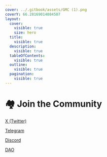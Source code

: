 ```yaml
---
cover: ../.gitbook/assets/GMC (1).png
coverY: 66.28169014084507
layout:
  cover:
    visible: true
    size: hero
  title:
    visible: true
  description:
    visible: true
  tableOfContents:
    visible: true
  outline:
    visible: true
  pagination:
    visible: true
---
```


# 🏘️ Join the Community

[X (Twitter)](https://twitter.com/Galactic\_Mining)

[Telegram](https://t.me/Galactic\_Miners)

[Discord](https://discord.gg/FjgqZaQ9bp)

[DAO](https://dao.enterprise.money/dao?address=terra17f7axfawa0k7k6tdq0ha0zzrfgun0cqp8ex5smjtq6528x9t3wfse2txjv)

